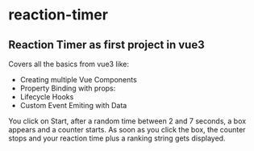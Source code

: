# reaction-timer

## Reaction Timer as first project in vue3
Covers all the basics from vue3 like:

* Creating multiple Vue Components
* Property Binding with props:
* Lifecycle Hooks
* Custom Event Emiting with Data

You click on Start, after a random time between 2 and 7 seconds, a box appears and a counter starts.
As soon as you click the box, the counter stops and your reaction time plus a ranking string gets displayed.
